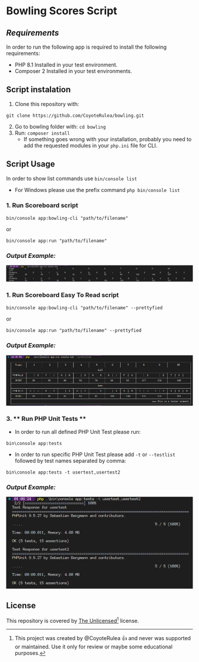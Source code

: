 # __Bowling Scores Script__
## **_Requirements_**
In order to run the following app is required to install the following requirements:
* PHP 8.1 Installed in your test environment.
* Composer 2 Installed in your test environments.

## Script instalation
1. Clone this repository with:
```
git clone https://github.com/CoyoteRulea/bowling.git
```
2. Go to bowling folder with: `cd bowling`
3. Run: `composer install`
   - If something goes wrong with your installation, probably you need to add the requested modules in your `php.ini` file for CLI.

## Script Usage
In order to show list commands use `bin/console list`
* For Windows please use the prefix command `php bin/console list`

### 1. **Run Scoreboard script**
```
bin/console app:bowling-cli "path/to/filename"
```                                       
or
```
bin/console app:run "path/to/filename"
```
### _Output Example:_
![ScoreBoard Display Output Example](https://raw.githubusercontent.com/CoyoteRulea/bowling/main/assets/images/screenshot-scoreboard.png)
### 1. **Run Scoreboard Easy To Read script**
```
bin/console app:bowling-cli "path/to/filename" --prettyfied
```                                       
or
```
bin/console app:run "path/to/filename" --prettyfied
```
### _Output Example:_
![ScoreBoard Display Output Example](https://raw.githubusercontent.com/CoyoteRulea/bowling/main/assets/images/screenshot-scoreboard-pretty.png)

### 3. ** Run PHP Unit Tests **
- In order to run all defined PHP Unit Test please run:
```
bin\console app:tests
```
- In order to run specific PHP Unit Test please add `-t` or `--testlist` followed by test names separated by comma:
```
bin\console app:tests -t usertest,usertest2
```
### _Output Example:_
![PHP Unit Test Output Example](https://raw.githubusercontent.com/CoyoteRulea/bowling/main/assets/images/screenshot-tests.png)

## License
This repository is covered by [The Unlicensed](LICENSE.md)[^license] license.

[^license]:
    This project was created by @CoyoteRulea :+1: and never was supported or maintained. Use it only for review or maybe some educational purposes.